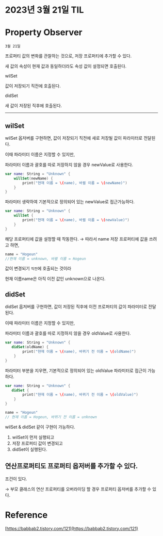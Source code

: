 # 2023년 3월 21일 TIL

# Property Observer

`3월 21일`

프로퍼티 값의 변화를 관찰하는 것으로, 저장 프로퍼티에 추가할 수 있다.

새 값의 속성이 현재 값과 동일하더라도 속성 값이 설정되면 호출된다.

wilSet

값이 저장되기 직전에 호출된다.

didSet

새 값이 저장된 직후에 호출된다.

---

## wilSet

wilSet 옵저버를 구현하면, 값이 저장되기 직전에 새로 저장될 값이 파라미터로 전달된다.

이때 파라미터 이름은 지정할 수 있지만,

파라미터 이름과 괄호를 따로 저장하지 않을 경우 newValue로 사용한다.

```swift
var name: String = "Unknown" {
    willSet(newName) {
        print("현재 이름 = \(name), 바뀔 이름 = \(newName)")
    }
}
```

파라미터 생략하여 기본적으로 정의되어 있는 newValue로 접근가능하다.

```swift
var name: String = "Unknown" {
    willSet {
        print("현재 이름 = \(name), 바뀔 이름 = \(newValue)")
    }
}
```

해당 프로퍼티에 값을 설정할 때 작동한다. → 따라서 name 저장 프로퍼티에 값을 쓰려고 하면,

```swift
name = "Hogeun"
//현재 이름 = unknown, 바뀔 이름 = Hogeun
```

값이 변경되기 `직전`에 호출되는 것이라 

현재 이름name은 아직 이전 값인 unknown으로 나온다.

## didSet

didSet 옵저버를 구현하면, 값이 저장된 직후에 이전 프로퍼티의 값이 파라미터로 전달된다.

이때 파라미터 이름은 지정할 수 있지만,

파라미터 이름과 괄호를 따로 지정하지 않을 경우 oldValue로 사용한다.

```swift
var name: String = "Unknown" {
   didSet(oldName) {
        print("현재 이름 = \(name), 바뀌기 전 이름 = \(oldName)")
    }
}
```

파라미터 부분을 지우면, 기본적으로 정의되어 있는 oldValue 파라미터로 접근이 가능하다.

```swift
var name: String = "Unknown" {
   didSet {
        print("현재 이름 = \(name), 바뀌기 전 이름 = \(oldValue)")
    }
}
```

```swift
name = "Hogeun"
// 현재 이름 = Hogeun, 바뀌기 전 이름 = unknown
```

wilSet & didSet  같이 구현이 가능하다.

1. wilSet이 먼저 실행되고
2. 저장 프로퍼티 값이 변경되고
3. didSet이 실행된다.

## 연산프로퍼티도 프로퍼티 옵저버를 추가할 수 있다.

조건이 있다.

→ 부모 클래스의 연산 프로퍼티를 오버라이딩 할 경우 프로퍼티 옵저버를 추가할 수 있다.

# Reference

[https://babbab2.tistory.com/121](https://babbab2.tistory.com/121)

